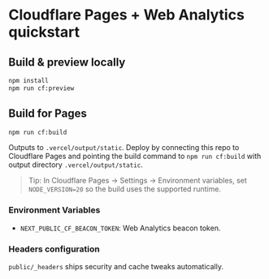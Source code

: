 # Cloudflare Pages + Web Analytics quickstart

## Build & preview locally

```bash
npm install
npm run cf:preview
```

## Build for Pages

```bash
npm run cf:build
```

Outputs to `.vercel/output/static`. Deploy by connecting this repo to Cloudflare Pages and pointing the build command to `npm run cf:build` with output directory `.vercel/output/static`.

> Tip: In Cloudflare Pages → Settings → Environment variables, set `NODE_VERSION=20` so the build uses the supported runtime.

### Environment Variables

- `NEXT_PUBLIC_CF_BEACON_TOKEN`: Web Analytics beacon token.

### Headers configuration

`public/_headers` ships security and cache tweaks automatically.
